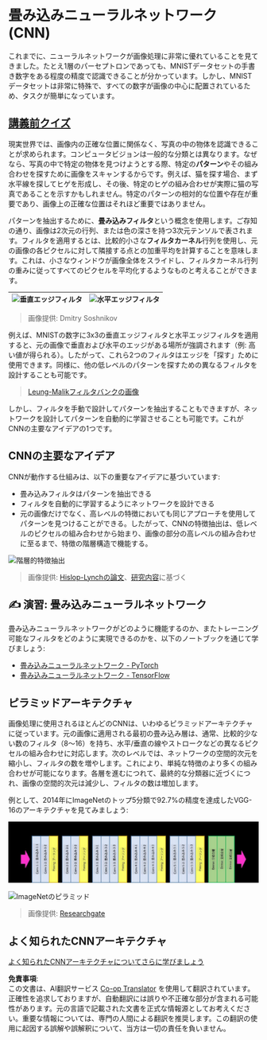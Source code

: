 <!--
CO_OP_TRANSLATOR_METADATA:
{
  "original_hash": "088837b42b7d99198bf62db8a42411e0",
  "translation_date": "2025-08-24T21:10:02+00:00",
  "source_file": "lessons/4-ComputerVision/07-ConvNets/README.md",
  "language_code": "ja"
}
-->
# 畳み込みニューラルネットワーク (CNN)

これまでに、ニューラルネットワークが画像処理に非常に優れていることを見てきました。たとえ1層のパーセプトロンであっても、MNISTデータセットの手書き数字をある程度の精度で認識できることが分かっています。しかし、MNISTデータセットは非常に特殊で、すべての数字が画像の中心に配置されているため、タスクが簡単になっています。

## [講義前クイズ](https://ff-quizzes.netlify.app/en/ai/quiz/13)

現実世界では、画像内の正確な位置に関係なく、写真の中の物体を認識できることが求められます。コンピュータビジョンは一般的な分類とは異なります。なぜなら、写真の中で特定の物体を見つけようとする際、特定の**パターン**やその組み合わせを探すために画像をスキャンするからです。例えば、猫を探す場合、まず水平線を探してヒゲを形成し、その後、特定のヒゲの組み合わせが実際に猫の写真であることを示すかもしれません。特定のパターンの相対的な位置や存在が重要であり、画像上の正確な位置はそれほど重要ではありません。

パターンを抽出するために、**畳み込みフィルタ**という概念を使用します。ご存知の通り、画像は2次元の行列、または色の深さを持つ3次元テンソルで表されます。フィルタを適用するとは、比較的小さな**フィルタカーネル**行列を使用し、元の画像の各ピクセルに対して隣接する点との加重平均を計算することを意味します。これは、小さなウィンドウが画像全体をスライドし、フィルタカーネル行列の重みに従ってすべてのピクセルを平均化するようなものと考えることができます。

![垂直エッジフィルタ](../../../../../translated_images/filter-vert.b7148390ca0bc356ddc7e55555d2481819c1e86ddde9dce4db5e71a69d6f887f.ja.png) | ![水平エッジフィルタ](../../../../../translated_images/filter-horiz.59b80ed4feb946efbe201a7fe3ca95abb3364e266e6fd90820cb893b4d3a6dda.ja.png)
----|----

> 画像提供: Dmitry Soshnikov

例えば、MNISTの数字に3x3の垂直エッジフィルタと水平エッジフィルタを適用すると、元の画像で垂直および水平のエッジがある場所が強調されます（例: 高い値が得られる）。したがって、これら2つのフィルタはエッジを「探す」ために使用できます。同様に、他の低レベルのパターンを探すための異なるフィルタを設計することも可能です。

> [Leung-Malikフィルタバンクの画像](https://www.robots.ox.ac.uk/~vgg/research/texclass/filters.html)

しかし、フィルタを手動で設計してパターンを抽出することもできますが、ネットワークを設計してパターンを自動的に学習させることも可能です。これがCNNの主要なアイデアの1つです。

## CNNの主要なアイデア

CNNが動作する仕組みは、以下の重要なアイデアに基づいています:

* 畳み込みフィルタはパターンを抽出できる
* フィルタを自動的に学習するようにネットワークを設計できる
* 元の画像だけでなく、高レベルの特徴においても同じアプローチを使用してパターンを見つけることができる。したがって、CNNの特徴抽出は、低レベルのピクセルの組み合わせから始まり、画像の部分の高レベルの組み合わせに至るまで、特徴の階層構造で機能する。

![階層的特徴抽出](../../../../../translated_images/FeatureExtractionCNN.d9b456cbdae7cb643fde3032b81b2940e3cf8be842e29afac3f482725ba7f95c.ja.png)

> 画像提供: [Hislop-Lynchの論文](https://www.semanticscholar.org/paper/Computer-vision-based-pedestrian-trajectory-Hislop-Lynch/26e6f74853fc9bbb7487b06dc2cf095d36c9021d)、[研究内容](https://dl.acm.org/doi/abs/10.1145/1553374.1553453)に基づく

## ✍️ 演習: 畳み込みニューラルネットワーク

畳み込みニューラルネットワークがどのように機能するのか、またトレーニング可能なフィルタをどのように実現できるのかを、以下のノートブックを通じて学びましょう:

* [畳み込みニューラルネットワーク - PyTorch](../../../../../lessons/4-ComputerVision/07-ConvNets/ConvNetsPyTorch.ipynb)
* [畳み込みニューラルネットワーク - TensorFlow](../../../../../lessons/4-ComputerVision/07-ConvNets/ConvNetsTF.ipynb)

## ピラミッドアーキテクチャ

画像処理に使用されるほとんどのCNNは、いわゆるピラミッドアーキテクチャに従っています。元の画像に適用される最初の畳み込み層は、通常、比較的少ない数のフィルタ（8～16）を持ち、水平/垂直の線やストロークなどの異なるピクセルの組み合わせに対応します。次のレベルでは、ネットワークの空間的次元を縮小し、フィルタの数を増やします。これにより、単純な特徴のより多くの組み合わせが可能になります。各層を進むにつれて、最終的な分類器に近づくにつれ、画像の空間的次元は減少し、フィルタの数は増加します。

例として、2014年にImageNetのトップ5分類で92.7%の精度を達成したVGG-16のアーキテクチャを見てみましょう:

![ImageNetの層](../../../../../translated_images/vgg-16-arch1.d901a5583b3a51baeaab3e768567d921e5d54befa46e1e642616c5458c934028.ja.jpg)

![ImageNetのピラミッド](../../../../../translated_images/vgg-16-arch.64ff2137f50dd49fdaa786e3f3a975b3f22615efd13efb19c5d22f12e01451a1.ja.jpg)

> 画像提供: [Researchgate](https://www.researchgate.net/figure/Vgg16-model-structure-To-get-the-VGG-NIN-model-we-replace-the-2-nd-4-th-6-th-7-th_fig2_335194493)

## よく知られたCNNアーキテクチャ

[よく知られたCNNアーキテクチャについてさらに学びましょう](CNN_Architectures.md)

**免責事項**:  
この文書は、AI翻訳サービス [Co-op Translator](https://github.com/Azure/co-op-translator) を使用して翻訳されています。正確性を追求しておりますが、自動翻訳には誤りや不正確な部分が含まれる可能性があります。元の言語で記載された文書を正式な情報源としてお考えください。重要な情報については、専門の人間による翻訳を推奨します。この翻訳の使用に起因する誤解や誤解釈について、当方は一切の責任を負いません。